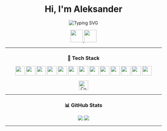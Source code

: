 <h1 align="center">Hi, I'm Aleksander</h1>
<p align="center">
  <img src="https://readme-typing-svg.demolab.com?font=Fira+Code&size=24&pause=1000&color=4682B4&center=true&vCenter=true&width=600&lines=I+don't+just+write+Python+-+I+engineer+it" alt="Typing SVG" />
</p>

<p align="center">
  <a href="https://www.linkedin.com/in/alexander-prokopiev24704/">
    <img src="https://img.shields.io/badge/LinkedIn-1A1F71?logo=linkedin&logoColor=white" height="40"/>
  </a>
  <a href="https://t.me/san4o_v_ran4o">
    <img src="https://img.shields.io/badge/Telegram-0A66C2?logo=telegram&logoColor=white" height="40"/>
  </a>
</p>

---

<h3 align="center">🧰 Tech Stack</h3>

<p align="center">
  <img src="https://img.shields.io/badge/-Python-333333?style=flat&logo=python" height="30"/>
  <img src="https://img.shields.io/badge/-MySQL-333333?style=flat&logo=mysql" height="30"/>
  <img src="https://img.shields.io/badge/-PostgreSQL-333333?style=flat&logo=postgresql" height="30"/>
  <img src="https://img.shields.io/badge/-Django-333333?style=flat&logo=django" height="30"/>
  <img src="https://img.shields.io/badge/-Docker-333333?style=flat&logo=docker" height="30"/>
  <img src="https://img.shields.io/badge/-Linux-333333?style=flat&logo=linux" height="30"/>
  <img src="https://img.shields.io/badge/-Git-333333?style=flat&logo=git" height="30"/>
  <img src="https://img.shields.io/badge/-GitHub-333333?style=flat&logo=github" height="30"/>
  <img src="https://img.shields.io/badge/-Django-333333?style=flat&logo=django" height="30"/>
  <img src="https://img.shields.io/badge/SQLite-333333?style=flat&logo=sqlite" height="30"/>
  <img src="https://img.shields.io/badge/HTML-333333?style=flat&logo=html5&logoColor=white" height="30"/>
  <img src="https://img.shields.io/badge/CSS-333333?style=flat&logo=css&logoColor=fff" height="30"/>
  <img src="https://img.shields.io/badge/FastAPI-333333?style=flat&logo=fastapi" height="30"/>
</p>


<p align="center">
  <a href="https://www.codewars.com/users/san4o-v-ran4o" target="_blank">
    <img src="https://www.codewars.com/users/san4o-v-ran4o/badges/small" height="30" alt="Codewars badge"/>
  </a>
</p>

---

<h3 align="center">📊 GitHub Stats</h3>

<p align="center">
  <img src="https://github-readme-stats.vercel.app/api?username=san4o-v-ran4o&show_icons=true&theme=github_dark" />
  <img src="https://github-readme-stats.vercel.app/api/top-langs/?username=san4o-v-ran4o&layout=compact&theme=github_dark" />
</p>

---
